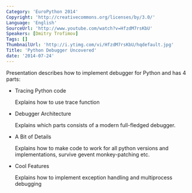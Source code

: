 ```yaml
---
Category: 'EuroPython 2014'
Copyright: 'http://creativecommons.org/licenses/by/3.0/'
Language: 'English'
SourceUrl: 'http://www.youtube.com/watch?v=HfzdM7rsKbU'
Speakers: [Dmitry Trofimov]
Tags: []
ThumbnailUrl: 'http://i.ytimg.com/vi/HfzdM7rsKbU/hqdefault.jpg'
Title: 'Python Debugger Uncovered'
date: '2014-07-24'
---
```

Presentation describes how to implement debugger for Python and has 4 parts:

* Tracing Python code

    Explains how to use trace function

* Debugger Architecture

    Explains which parts consists of a modern full-fledged debugger.

* A Bit of Details

    Explains how to make code to work for all python versions and implementations, survive gevent monkey-patching etc.

* Cool Features

    Explains how to implement exception handling and multiprocess debugging
